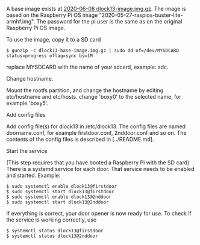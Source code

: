 A base image exists at [2020-06-08 dlock13-image.img.gz](http://heim.bitraf.no/tingo/files/iso/dlock13-base-image.img.gz). 
The image is based on the Raspberry Pi OS image "2020-05-27-raspios-buster-lite-armhf.img". The password for the pi user
is the same as on the original Raspberry Pi OS image.

To use the image, copy it to a SD card

    $ gunzip -c dlock13-base-image.img.gz | sudo dd of=/dev/MYSDCARD status=progress oflag=sync bs=1M

replace MYSDCARD with the name of your sdcard, example: sdc.

Change hostname.

Mount the rootfs partition, and change the hostname by editing etc/hostname and etc/hosts. change 'boxy0' to the selected 
name, for example 'boxy5'.

Add config files

Add config file(s) for dlock13 in /etc/dlock13. The config files are named doorname.conf, for example firstdoor.conf, 
2nddoor.conf and so on. The contents of the config files is described in [../README.md].

Start the service

(This step requires that you have booted a Raspberry Pi with the SD card)
There is a systemd service for each door. That service needs to be enabled and started. Example:

    $ sudo systemctl enable dlock13@firstdoor
    $ sudo systemctl start dlock13@firstdoor
    $ sudo systemctl enable dlock13@2nddoor
    $ sudo systemctl start dlock13@2nddoor

If everything is correct, your door opener is now ready for use. To check if the service is working correctly, use

    $ systemctl status dlock13@firstdoor
    $ systemctl status dlock13@2nddoor
